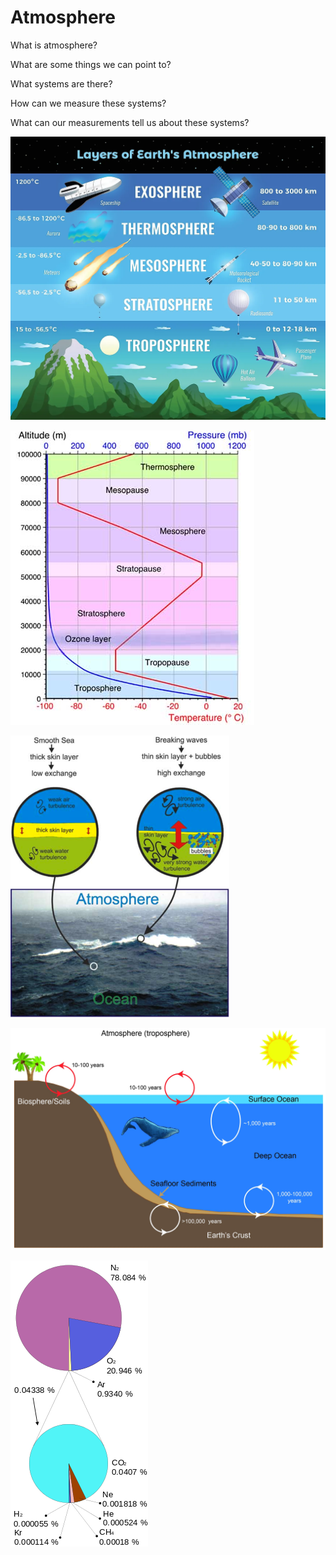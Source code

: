 # Atmosphere

What is atmosphere?

What are some things we can point to?

What systems are there?

How can we measure these systems?

What can our measurements tell us about these systems?

![](../.gitbook/assets/image%20%2820%29.png)

![](../.gitbook/assets/image%20%2811%29.png)

![](../.gitbook/assets/image%20%284%29.png)

![](../.gitbook/assets/image%20%287%29.png)

![](../.gitbook/assets/image%20%2819%29.png)

